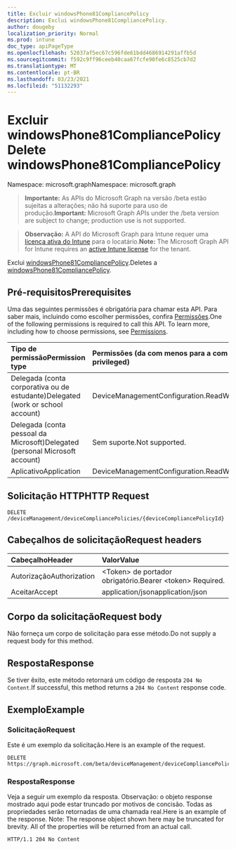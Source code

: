 ```yaml
---
title: Excluir windowsPhone81CompliancePolicy
description: Exclui windowsPhone81CompliancePolicy.
author: dougeby
localization_priority: Normal
ms.prod: intune
doc_type: apiPageType
ms.openlocfilehash: 52037af5ec67c596fde61bdd4686914291affb5d
ms.sourcegitcommit: f592c9ff96ceeb40caa67fcfe90fe6c8525cb7d2
ms.translationtype: MT
ms.contentlocale: pt-BR
ms.lasthandoff: 03/23/2021
ms.locfileid: "51132293"
---
```

# <a name="delete-windowsphone81compliancepolicy"></a><span data-ttu-id="7e9d5-103">Excluir windowsPhone81CompliancePolicy</span><span class="sxs-lookup"><span data-stu-id="7e9d5-103">Delete windowsPhone81CompliancePolicy</span></span>

<span data-ttu-id="7e9d5-104">Namespace: microsoft.graph</span><span class="sxs-lookup"><span data-stu-id="7e9d5-104">Namespace: microsoft.graph</span></span>

> <span data-ttu-id="7e9d5-105">**Importante:** As APIs do Microsoft Graph na versão /beta estão sujeitas a alterações; não há suporte para uso de produção.</span><span class="sxs-lookup"><span data-stu-id="7e9d5-105">**Important:** Microsoft Graph APIs under the /beta version are subject to change; production use is not supported.</span></span>

> <span data-ttu-id="7e9d5-106">**Observação:** A API do Microsoft Graph para Intune requer uma [licença ativa do Intune](https://go.microsoft.com/fwlink/?linkid=839381) para o locatário.</span><span class="sxs-lookup"><span data-stu-id="7e9d5-106">**Note:** The Microsoft Graph API for Intune requires an [active Intune license](https://go.microsoft.com/fwlink/?linkid=839381) for the tenant.</span></span>

<span data-ttu-id="7e9d5-107">Exclui [windowsPhone81CompliancePolicy](../resources/intune-deviceconfig-windowsphone81compliancepolicy.md).</span><span class="sxs-lookup"><span data-stu-id="7e9d5-107">Deletes a [windowsPhone81CompliancePolicy](../resources/intune-deviceconfig-windowsphone81compliancepolicy.md).</span></span>

## <a name="prerequisites"></a><span data-ttu-id="7e9d5-108">Pré-requisitos</span><span class="sxs-lookup"><span data-stu-id="7e9d5-108">Prerequisites</span></span>
<span data-ttu-id="7e9d5-p101">Uma das seguintes permissões é obrigatória para chamar esta API. Para saber mais, incluindo como escolher permissões, confira [Permissões](/graph/permissions-reference).</span><span class="sxs-lookup"><span data-stu-id="7e9d5-p101">One of the following permissions is required to call this API. To learn more, including how to choose permissions, see [Permissions](/graph/permissions-reference).</span></span>

|<span data-ttu-id="7e9d5-111">Tipo de permissão</span><span class="sxs-lookup"><span data-stu-id="7e9d5-111">Permission type</span></span>|<span data-ttu-id="7e9d5-112">Permissões (da com menos para a com mais privilégios)</span><span class="sxs-lookup"><span data-stu-id="7e9d5-112">Permissions (from least to most privileged)</span></span>|
|:---|:---|
|<span data-ttu-id="7e9d5-113">Delegada (conta corporativa ou de estudante)</span><span class="sxs-lookup"><span data-stu-id="7e9d5-113">Delegated (work or school account)</span></span>|<span data-ttu-id="7e9d5-114">DeviceManagementConfiguration.ReadWrite.All</span><span class="sxs-lookup"><span data-stu-id="7e9d5-114">DeviceManagementConfiguration.ReadWrite.All</span></span>|
|<span data-ttu-id="7e9d5-115">Delegada (conta pessoal da Microsoft)</span><span class="sxs-lookup"><span data-stu-id="7e9d5-115">Delegated (personal Microsoft account)</span></span>|<span data-ttu-id="7e9d5-116">Sem suporte.</span><span class="sxs-lookup"><span data-stu-id="7e9d5-116">Not supported.</span></span>|
|<span data-ttu-id="7e9d5-117">Aplicativo</span><span class="sxs-lookup"><span data-stu-id="7e9d5-117">Application</span></span>|<span data-ttu-id="7e9d5-118">DeviceManagementConfiguration.ReadWrite.All</span><span class="sxs-lookup"><span data-stu-id="7e9d5-118">DeviceManagementConfiguration.ReadWrite.All</span></span>|

## <a name="http-request"></a><span data-ttu-id="7e9d5-119">Solicitação HTTP</span><span class="sxs-lookup"><span data-stu-id="7e9d5-119">HTTP Request</span></span>
<!-- {
  "blockType": "ignored"
}
-->
``` http
DELETE /deviceManagement/deviceCompliancePolicies/{deviceCompliancePolicyId}
```

## <a name="request-headers"></a><span data-ttu-id="7e9d5-120">Cabeçalhos de solicitação</span><span class="sxs-lookup"><span data-stu-id="7e9d5-120">Request headers</span></span>
|<span data-ttu-id="7e9d5-121">Cabeçalho</span><span class="sxs-lookup"><span data-stu-id="7e9d5-121">Header</span></span>|<span data-ttu-id="7e9d5-122">Valor</span><span class="sxs-lookup"><span data-stu-id="7e9d5-122">Value</span></span>|
|:---|:---|
|<span data-ttu-id="7e9d5-123">Autorização</span><span class="sxs-lookup"><span data-stu-id="7e9d5-123">Authorization</span></span>|<span data-ttu-id="7e9d5-124">&lt;Token&gt; de portador obrigatório.</span><span class="sxs-lookup"><span data-stu-id="7e9d5-124">Bearer &lt;token&gt; Required.</span></span>|
|<span data-ttu-id="7e9d5-125">Aceitar</span><span class="sxs-lookup"><span data-stu-id="7e9d5-125">Accept</span></span>|<span data-ttu-id="7e9d5-126">application/json</span><span class="sxs-lookup"><span data-stu-id="7e9d5-126">application/json</span></span>|

## <a name="request-body"></a><span data-ttu-id="7e9d5-127">Corpo da solicitação</span><span class="sxs-lookup"><span data-stu-id="7e9d5-127">Request body</span></span>
<span data-ttu-id="7e9d5-128">Não forneça um corpo de solicitação para esse método.</span><span class="sxs-lookup"><span data-stu-id="7e9d5-128">Do not supply a request body for this method.</span></span>

## <a name="response"></a><span data-ttu-id="7e9d5-129">Resposta</span><span class="sxs-lookup"><span data-stu-id="7e9d5-129">Response</span></span>
<span data-ttu-id="7e9d5-130">Se tiver êxito, este método retornará um código de resposta `204 No Content`.</span><span class="sxs-lookup"><span data-stu-id="7e9d5-130">If successful, this method returns a `204 No Content` response code.</span></span>

## <a name="example"></a><span data-ttu-id="7e9d5-131">Exemplo</span><span class="sxs-lookup"><span data-stu-id="7e9d5-131">Example</span></span>

### <a name="request"></a><span data-ttu-id="7e9d5-132">Solicitação</span><span class="sxs-lookup"><span data-stu-id="7e9d5-132">Request</span></span>
<span data-ttu-id="7e9d5-133">Este é um exemplo da solicitação.</span><span class="sxs-lookup"><span data-stu-id="7e9d5-133">Here is an example of the request.</span></span>
``` http
DELETE https://graph.microsoft.com/beta/deviceManagement/deviceCompliancePolicies/{deviceCompliancePolicyId}
```

### <a name="response"></a><span data-ttu-id="7e9d5-134">Resposta</span><span class="sxs-lookup"><span data-stu-id="7e9d5-134">Response</span></span>
<span data-ttu-id="7e9d5-p102">Veja a seguir um exemplo da resposta. Observação: o objeto response mostrado aqui pode estar truncado por motivos de concisão. Todas as propriedades serão retornadas de uma chamada real.</span><span class="sxs-lookup"><span data-stu-id="7e9d5-p102">Here is an example of the response. Note: The response object shown here may be truncated for brevity. All of the properties will be returned from an actual call.</span></span>
``` http
HTTP/1.1 204 No Content
```




